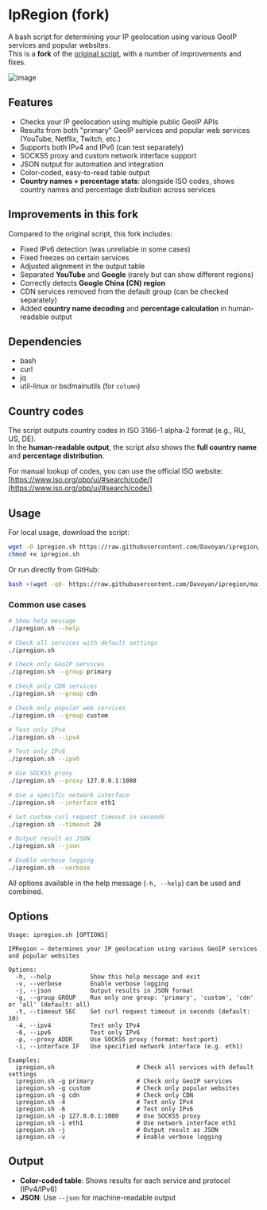 # IpRegion (fork)

A bash script for determining your IP geolocation using various GeoIP services and popular websites.  
This is a **fork** of the [original script](https://github.com/vernette/ipregion/), with a number of improvements and fixes.

![image](https://i.imgur.com/xlztb0q.png)

## Features

- Checks your IP geolocation using multiple public GeoIP APIs
- Results from both "primary" GeoIP services and popular web services (YouTube, Netflix, Twitch, etc.)
- Supports both IPv4 and IPv6 (can test separately)
- SOCKS5 proxy and custom network interface support
- JSON output for automation and integration
- Color-coded, easy-to-read table output
- **Country names + percentage stats**: alongside ISO codes, shows country names and percentage distribution across services

## Improvements in this fork

Compared to the original script, this fork includes:

- Fixed IPv6 detection (was unreliable in some cases)
- Fixed freezes on certain services
- Adjusted alignment in the output table
- Separated **YouTube** and **Google** (rarely but can show different regions)
- Correctly detects **Google China (CN) region**
- CDN services removed from the default group (can be checked separately)
- Added **country name decoding** and **percentage calculation** in human-readable output

## Dependencies

- bash
- curl
- jq
- util-linux or bsdmainutils (for `column`)

## Country codes

The script outputs country codes in ISO 3166-1 alpha-2 format (e.g., RU, US, DE).  
In the **human-readable output**, the script also shows the **full country name** and **percentage distribution**.  

For manual lookup of codes, you can use the official ISO website: [https://www.iso.org/obp/ui/#search/code/](https://www.iso.org/obp/ui/#search/code/)

## Usage

For local usage, download the script:

```bash
wget -O ipregion.sh https://raw.githubusercontent.com/Davoyan/ipregion/main/ipregion.sh
chmod +x ipregion.sh
```

Or run directly from GitHub:

```bash
bash <(wget -qO- https://raw.githubusercontent.com/Davoyan/ipregion/main/ipregion.sh)
```

### Common use cases

```bash
# Show help message
./ipregion.sh --help

# Check all services with default settings
./ipregion.sh

# Check only GeoIP services
./ipregion.sh --group primary

# Check only CDN services
./ipregion.sh --group cdn

# Check only popular web services
./ipregion.sh --group custom

# Test only IPv4
./ipregion.sh --ipv4

# Test only IPv6
./ipregion.sh --ipv6

# Use SOCKS5 proxy
./ipregion.sh --proxy 127.0.0.1:1080

# Use a specific network interface
./ipregion.sh --interface eth1

# Set custom curl request timeout in seconds
./ipregion.sh --timeout 20

# Output result as JSON
./ipregion.sh --json

# Enable verbose logging
./ipregion.sh --verbose
```

All options available in the help message (`-h, --help`) can be used and combined.

## Options

```
Usage: ipregion.sh [OPTIONS]

IPRegion — determines your IP geolocation using various GeoIP services and popular websites

Options:
  -h, --help           Show this help message and exit
  -v, --verbose        Enable verbose logging
  -j, --json           Output results in JSON format
  -g, --group GROUP    Run only one group: 'primary', 'custom', 'cdn' or 'all' (default: all)
  -t, --timeout SEC    Set curl request timeout in seconds (default: 10)
  -4, --ipv4           Test only IPv4
  -6, --ipv6           Test only IPv6
  -p, --proxy ADDR     Use SOCKS5 proxy (format: host:port)
  -i, --interface IF   Use specified network interface (e.g. eth1)

Examples:
  ipregion.sh                       # Check all services with default settings
  ipregion.sh -g primary            # Check only GeoIP services
  ipregion.sh -g custom             # Check only popular websites
  ipregion.sh -g cdn                # Check only CDN
  ipregion.sh -4                    # Test only IPv4
  ipregion.sh -6                    # Test only IPv6
  ipregion.sh -p 127.0.0.1:1080     # Use SOCKS5 proxy
  ipregion.sh -i eth1               # Use network interface eth1
  ipregion.sh -j                    # Output result as JSON
  ipregion.sh -v                    # Enable verbose logging
```

## Output

- **Color-coded table**: Shows results for each service and protocol (IPv4/IPv6)
- **JSON**: Use `--json` for machine-readable output

